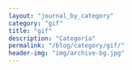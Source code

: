 ```yaml
---
layout: "journal_by_category"
category: "gif"
title: "gif"
description: "Categoría"
permalink: "/blog/category/gif/"
header-img: "img/archive-bg.jpg"
---
```

